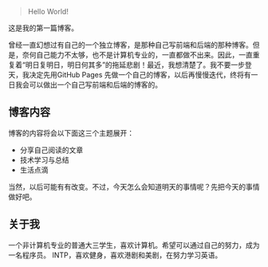 > Hello World!

这是我的第一篇博客。

曾经一直幻想过有自己的一个独立博客，是那种自己写前端和后端的那种博客。但是，奈何自己能力不太够，也不是计算机专业的，一直都做不出来。因此，一直重复着“明日复明日，明日何其多”的拖延悲剧！最近，我想清楚了。我不要一步登天，我决定先用GitHub Pages 先做一个自己的博客，以后再慢慢迭代，终将有一日我会可以做出一个自己写前端和后端的博客的。

## 博客内容
博客的内容将会以下面这三个主题展开：

- 分享自己阅读的文章
- 技术学习与总结
- 生活点滴

当然，以后可能有有改变。不过，今天怎么会知道明天的事情呢？先把今天的事情做好吧。

## 关于我
一个非计算机专业的普通大三学生，喜欢计算机。希望可以通过自己的努力，成为一名程序员。
INTP，喜欢健身，喜欢港剧和美剧，在努力学习英语。
